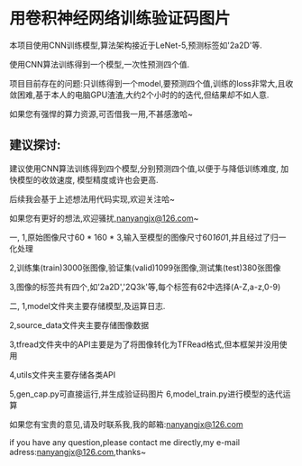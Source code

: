 # 用卷积神经网络训练验证码图片
本项目使用CNN训练模型,算法架构接近于LeNet-5,预测标签如'2a2D'等.

使用CNN算法训练得到一个模型,一次性预测四个值.

项目目前存在的问题:只训练得到一个model,要预测四个值,训练的loss非常大,且收敛困难,基于本人的电脑GPU渣渣,大约2个小时的的迭代,但结果却不如人意.

如果您有强悍的算力资源,可否借我一用,不甚感激哈~

## 建议探讨:
建议使用CNN算法训练得到四个模型,分别预测四个值,以便于与降低训练难度, 加快模型的收敛速度, 模型精度或许也会更高.

后续我会基于上述想法用代码实现,欢迎关注哈~

如果您有更好的想法,欢迎骚扰,nanyangjx@126.com~


一,
  1,原始图像尺寸60 * 160 * 3,输入至模型的图像尺寸60*160*1,并且经过了归一化处理

  2,训练集(train)3000张图像,验证集(valid)1099张图像,测试集(test)380张图像

  3,图像的标签共有四个,如'2a2D','2Q3k'等,每个标签有62中选择(A-Z,a-z,0-9)

二,
  1,model文件夹主要存储模型,及运算日志.

  2,source_data文件夹主要存储图像数据

  3,tfread文件夹中的API主要是为了将图像转化为TFRead格式,但本框架并没用使用

  4,utils文件夹主要存储各类API

  5,gen_cap.py可直接运行,并生成验证码图片
  6,model_train.py进行模型的迭代运算

如果您有宝贵的意见,请及时联系我,我的邮箱:nanyangjx@126.com

if you have any question,please contact me directly,my e-mail adress:nanyangjx@126.com,thanks~
  
